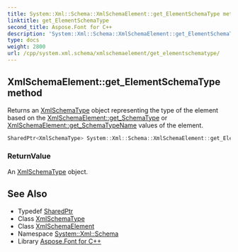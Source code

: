 ```yaml
---
title: System::Xml::Schema::XmlSchemaElement::get_ElementSchemaType method
linktitle: get_ElementSchemaType
second_title: Aspose.Font for C++
description: 'System::Xml::Schema::XmlSchemaElement::get_ElementSchemaType method. Returns an XmlSchemaType object representing the type of the element based on the XmlSchemaElement::get_SchemaType or XmlSchemaElement::get_SchemaTypeName values of the element in C++.'
type: docs
weight: 2800
url: /cpp/system.xml.schema/xmlschemaelement/get_elementschematype/
---
```

## XmlSchemaElement::get_ElementSchemaType method


Returns an [XmlSchemaType](../../xmlschematype/) object representing the type of the element based on the [XmlSchemaElement::get_SchemaType](../get_schematype/) or [XmlSchemaElement::get_SchemaTypeName](../get_schematypename/) values of the element.

```cpp
SharedPtr<XmlSchemaType> System::Xml::Schema::XmlSchemaElement::get_ElementSchemaType()
```


### ReturnValue

An [XmlSchemaType](../../xmlschematype/) object.

## See Also

* Typedef [SharedPtr](../../../system/sharedptr/)
* Class [XmlSchemaType](../../xmlschematype/)
* Class [XmlSchemaElement](../)
* Namespace [System::Xml::Schema](../../)
* Library [Aspose.Font for C++](../../../)
